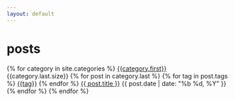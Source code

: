 ```yaml
---
layout: default
---
```

# posts
{% for category in site.categories %}
	[{{category.first}}]({{site.baseurl}}/category/{{category.first}})  {{category.last.size}}
	{% for post in category.last %}
		{% for tag in post.tags %}
			[{{tag}}]({{site.baseurl}}/tag/{{tag}})
		{% endfor %}
	    [{{ post.title }}]({{post.url}})	{{ post.date | date: "%b %d, %Y" }} 
	{% endfor %}
{% endfor %}